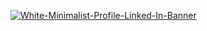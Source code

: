 <a widht="1000" height="1000" href="https://ibb.co/SV795S5"><img src="https://i.ibb.co/0YVdm5m/White-Minimalist-Profile-Linked-In-Banner.png" alt="White-Minimalist-Profile-Linked-In-Banner" border="0"></a>
